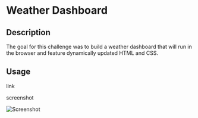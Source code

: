 # Weather Dashboard

## Description

The goal for this challenge was to build a weather dashboard that will run in the browser and feature dynamically updated HTML and CSS.
## Usage

link


screenshot 

![Screenshot](./assets/images/PNG)